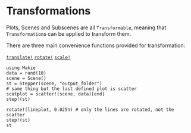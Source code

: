 # Transformations

Plots, Scenes and Subscenes are all `Transformable`, meaning that `Transformation`s can be applied to transform them.

There are three main convenience functions provided for transformation:

[`translate!`](@ref)
[`rotate!`](@ref)
[`scale!`](@ref)


```@example
using Makie
data = rand(10)
scene = Scene()
st = Stepper(scene, "output_folder")
# same thing but the last defined plot is scatter
scatplot = scatter!(scene, data)[end]  
step!(st)

rotate!(lineplot, 0.025π) # only the lines are rotated, not the scatter
step!(st)
st
```
